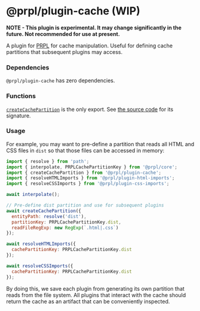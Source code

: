 # @prpl/plugin-cache (WIP)

**NOTE - This plugin is experimental. It may change significantly in the future. Not recommended for use at present.**

A plugin for [PRPL](https://github.com/tyhopp/prpl) for cache manipulation. Useful for defining cache partitions that 
subsequent plugins may access.

### Dependencies

`@prpl/plugin-cache` has zero dependencies.

### Functions

[`createCachePartition`](https://github.com/tyhopp/prpl/tree/main/packages/plugin-cache/src/index.ts) is the only export. See [the source code](https://github.com/tyhopp/prpl/tree/main/packages/plugin-cache/src/index.ts) for its signature.

### Usage

For example, you may want to pre-define a partition that reads all HTML and CSS files in `dist` so that those files 
can be accessed in memory:

```javascript
import { resolve } from 'path';
import { interpolate, PRPLCachePartitionKey } from '@prpl/core';
import { createCachePartition } from '@prpl/plugin-cache';
import { resolveHTMLImports } from '@prpl/plugin-html-imports';
import { resolveCSSImports } from '@prpl/plugin-css-imports';

await interpolate();

// Pre-define dist partition and use for subsequent plugins
await createCachePartition({
  entityPath: resolve('dist'),
  partitionKey: PRPLCachePartitionKey.dist,
  readFileRegExp: new RegExp(`.html|.css`)
});

await resolveHTMLImports({
  cachePartitionKey: PRPLCachePartitionKey.dist
});

await resolveCSSImports({
  cachePartitionKey: PRPLCachePartitionKey.dist
});
```

By doing this, we save each plugin from generating its own partition that reads from the file system. All plugins 
that interact with the cache should return the cache as an artifact that can be conveniently inspected.